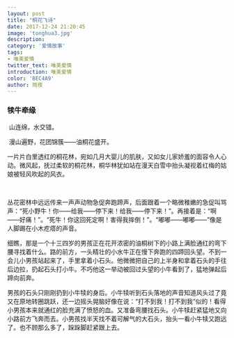 ```yaml
---
layout: post
title: "桐花飞诗"
date: 2017-12-24 21:20:45
image: 'tonghua3.jpg'
description: 
category: '爱情故事'
tags:
- 唯美爱情
twitter_text: 唯美爱情 
introduction: 唯美爱情
color: 'BEC4A9'
author: 雨夜
---
```


### 犊牛牵缘 

​	山连绵，水交错。

​	漫山遍野，花团锦簇——油桐花盛开。

​	一片片白里透红的桐花林，宛如几月大婴儿的肌肤，又如女儿家娇羞的面容令人心动。微风起，抚过柔软的桐花林，桐华林犹如站在漫天白雪中抬头凝视着红梅的姑娘被轻风吹起的风衣。

​	

​	丛花密林中远远传来一声声动物急促奔跑蹄声，后面跟着一个略微稚嫩的急促叫骂声：“死小野牛！你——给我——停下来！给我——停下来！”。再接着是：“啊——好痛！”。“死牛！你这回死定啊！害得我摔倒！”。“嘟嘟——嘟嘟——”像是人脚踢在小木疙瘩的声音。

​	细瞧，那是一个十三四岁的男孩正在花开浓密的油桐树下的小路上满脸通红的弯下腰寻找着什么。路的前方，一头精壮的小水牛正在慢下奔跑的四蹄回头望。不到一会儿小男孩站起来了，手里拿着小石头。他微微把自己的上半身和拿着石头的手往后边拉，扔起石头打小牛。不巧他这一举动被回过头望的小牛看到了，猛地弹起后蹄向前奔。

​	男孩的石头只刚刚扔到小牛犊的身后。小牛犊听到石头落地的声音知道风头过了竟又在原地转圈跳跃，还一边摇头晃脑好像在说：“打不到我！打不到我”似的！看得小男孩本来就通红的脸充满了愤怒的血。又准备弯腰找石头。小牛犊赶紧猛地又向小路前方飞奔而去。小男孩找半天找不着可解气的大石头，抬头一看小牛犊又跑远了。也不顾那么多了，跺跺脚赶紧跟上去。

​	